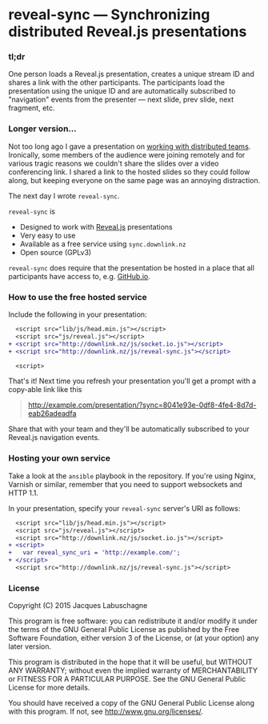 # reveal-sync &mdash; Synchronizing distributed Reveal.js presentations

### tl;dr

One person loads a Reveal.js presentation, creates a unique stream ID and
shares a link with the other participants. The participants load the presentation using
the unique ID and are automatically subscribed to "navigation" events from the presenter &mdash;
next slide, prev slide, next fragment, etc.

### Longer version...

Not too long ago I gave a presentation on
<a href="http://jlabusch.github.io/distributed-teams">working with distributed teams</a>.
Ironically, some members of the audience were joining remotely and for various tragic
reasons we couldn't share the slides over a video conferencing link. I shared a link
to the hosted slides so they could follow along, but keeping everyone on the same page
was an annoying distraction.

The next day I wrote `reveal-sync`.

`reveal-sync` is

* Designed to work with <a href="https://github.com/hakimel/reveal.js">Reveal.js</a> presentations
* Very easy to use
* Available as a free service using `sync.downlink.nz`
* Open source (GPLv3)

`reveal-sync` does require that the presentation be hosted in a place that all
participants have access to, e.g. <a href="http://github.io">GitHub.io</a>.

### How to use the free hosted service

Include the following in your presentation:

```diff
  <script src="lib/js/head.min.js"></script>
  <script src="js/reveal.js"></script>
+ <script src="http://downlink.nz/js/socket.io.js"></script>
+ <script src="http://downlink.nz/js/reveal-sync.js"></script>

  <script>
```

That's it! Next time you refresh your presentation you'll get a prompt with a copy-able link
like this

> http://example.com/presentation/?sync=8041e93e-0df8-4fe4-8d7d-eab26adeadfa

Share that with your team and they'll be automatically subscribed to your Reveal.js navigation events.

### Hosting your own service

Take a look at the `ansible` playbook in the repository. If you're using Nginx, Varnish or similar,
remember that you need to support websockets and HTTP 1.1.

In your presentation, specify your `reveal-sync` server's URI as follows:

```diff
  <script src="lib/js/head.min.js"></script>
  <script src="js/reveal.js"></script>
  <script src="http://downlink.nz/js/socket.io.js"></script>
+ <script>
+   var reveal_sync_uri = 'http://example.com/';
+ </script>
  <script src="http://downlink.nz/js/reveal-sync.js"></script>
```

### License

Copyright (C) 2015 Jacques Labuschagne

This program is free software: you can redistribute it and/or modify
it under the terms of the GNU General Public License as published by
the Free Software Foundation, either version 3 of the License, or
(at your option) any later version.

This program is distributed in the hope that it will be useful,
but WITHOUT ANY WARRANTY; without even the implied warranty of
MERCHANTABILITY or FITNESS FOR A PARTICULAR PURPOSE.  See the
GNU General Public License for more details.

You should have received a copy of the GNU General Public License
along with this program.  If not, see <http://www.gnu.org/licenses/>.
